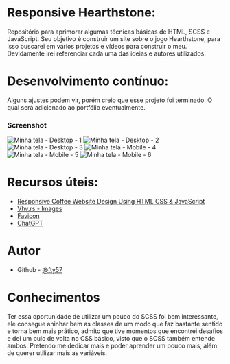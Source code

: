 # Responsive Hearthstone:

Repositório para aprimorar algumas técnicas básicas de HTML, SCSS e JavaScript. Seu objetivo é construir um site sobre o jogo Hearthstone, para isso buscarei em vários projetos e vídeos para construir o meu. Devidamente irei referenciar cada uma das ideias e autores utilizados.

# Desenvolvimento contínuo:

Alguns ajustes podem vir, porém creio que esse projeto foi terminado. O qual será adicionado ao portfólio eventualmente.

### Screenshot

![Minha tela - Desktop - 1](./assets/screenshots/Screenshot_1.png)
![Minha tela - Desktop - 2](./assets/screenshots/Screenshot_2.png)
![Minha tela - Desktop - 3](./assets/screenshots/Screenshot_3.png)
![Minha tela - Mobile - 4](./assets/screenshots/Screenshot_4.png)
![Minha tela - Mobile - 5](./assets/screenshots/Screenshot_5.png)
![Minha tela - Mobile - 6](./assets/screenshots/Screenshot_6.png)

# Recursos úteis:

- [Responsive Coffee Website Design Using HTML CSS & JavaScript](https://www.youtube.com/watch?v=JFQAUjpyUpk)
- [Vhv.rs - Images](https://www.vhv.rs/somore/hearthstone/)
- [Favicon](https://favicon.io/emoji-favicons/robot)
- [ChatGPT](https://chat.openai.com/)

# Autor

- Github - [@fty57](https://github.com/fty57)

# Conhecimentos

Ter essa oportunidade de utilizar um pouco do SCSS foi bem interessante, ele consegue aninhar bem as classes de um modo que faz bastante sentido e torna bem mais prático, admito que tive momentos que encontrei desafios e dei um pulo de volta no CSS básico, visto que o SCSS também entende ambos. Pretendo me dedicar mais e poder aprender um pouco mais, além de querer utilizar mais as variáveis.

